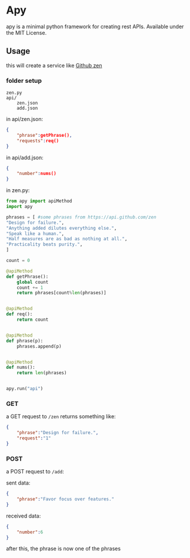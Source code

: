 # Apy
apy is a minimal python framework for creating rest APIs. Available under the
MIT License.
## Usage
this will create a service like [Github zen](https://api.github.com/zen)

### folder setup
```
zen.py
api/
    zen.json
    add.json
```
in api/zen.json:
```json
{
    "phrase":getPhrase(),
    "requests":req()
}
```
in api/add.json:
```json
{
    "number":nums()
}
```
in zen.py:
```python
from apy import apiMethod
import apy

phrases = [ #some phrases from https://api.github.com/zen
"Design for failure.",
"Anything added dilutes everything else.",
"Speak like a human.",
"Half measures are as bad as nothing at all.",
"Practicality beats purity.",
]

count = 0

@apiMethod
def getPhrase():
    global count
    count += 1
    return phrases[count%len(phrases)]


@apiMethod
def req():
    return count


@apiMethod
def phrase(p):
    phrases.append(p)


@apiMethod
def nums():
    return len(phrases)


apy.run("api")
```
### GET
a GET request to `/zen` returns something like:
```json
{
    "phrase":"Design for failure.",
    "request":"1"
}
```
### POST
a POST request to `/add`:

sent data:
```json
{
    "phrase":"Favor focus over features."
}
```
received data:
```json
{
    "number":6
}
```
after this, the phrase is now one of the phrases
